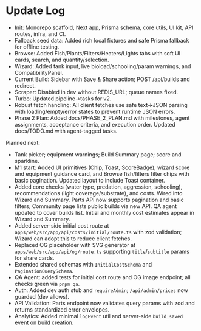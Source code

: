 # Update Log

- Init: Monorepo scaffold, Next app, Prisma schema, core utils, UI kit, API routes, infra, and CI.
- Fallback seed data: Added rich local fixtures and safe Prisma fallback for offline testing.
- Browse: Added Fish/Plants/Filters/Heaters/Lights tabs with soft UI cards, search, and quantity/selection.
- Wizard: Added tank input, live bioload/schooling/param warnings, and CompatibilityPanel.
- Current Build: Sidebar with Save & Share action; POST /api/builds and redirect.
- Scraper: Disabled in dev without REDIS_URL; queue names fixed.
- Turbo: Updated pipeline->tasks for v2.
- Robust fetch handling: All client fetches use safe text->JSON parsing with loading/empty/error states to prevent runtime JSON errors.
- Phase 2 Plan: Added docs/PHASE_2_PLAN.md with milestones, agent assignments, acceptance criteria, and execution order. Updated docs/TODO.md with agent-tagged tasks.

Planned next:
- Tank picker; equipment warnings; Build Summary page; score and sparkline.
- M1 start: Added UI primitives (Chip, Toast, ScoreBadge), wizard score and equipment guidance card, and Browse fish/filters filter chips with basic pagination. Updated layout to include Toast container.
- Added core checks (water type, predation, aggression, schooling), recommendations (light coverage/substrate), and costs. Wired into Wizard and Summary. Parts API now supports pagination and basic filters; Community page lists public builds via new API. QA agent updated to cover builds list. Initial and monthly cost estimates appear in Wizard and Summary.
 - Added server-side initial cost route at `apps/web/src/app/api/costs/initial/route.ts` with zod validation; Wizard can adopt this to reduce client fetches.
 - Replaced OG placeholder with SVG generator at `apps/web/src/app/api/og/route.ts` supporting `title`/`subtitle` params for share cards.
 - Extended shared schemas with `InitialCostSchema` and `PaginationQuerySchema`.
 - QA Agent: added tests for initial cost route and OG image endpoint; all checks green via `pnpm qa`.
 - Auth: Added dev auth stub and `requireAdmin`; `/api/admin/prices` now guarded (dev allows).
 - API Validation: Parts endpoint now validates query params with zod and returns standardized error envelopes.
 - Analytics: Added minimal `logEvent` util and server-side `build_saved` event on build creation.
